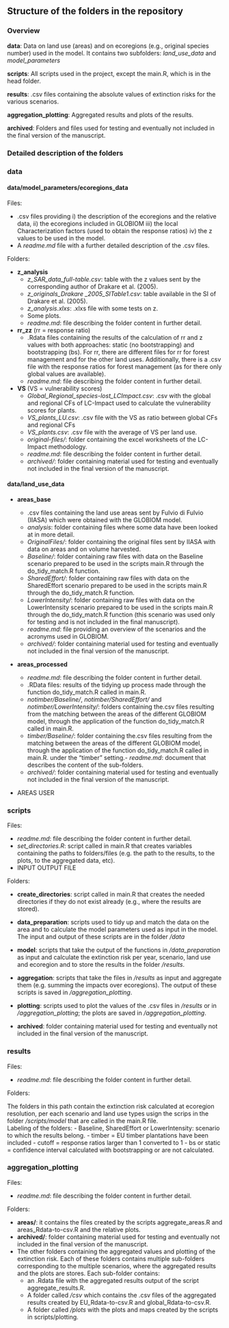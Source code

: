 
## Structure of the folders in the repository 

### Overview

**data**: Data on land use (areas) and on ecoregions (e.g., original species number) used in the model. 
It contains two subfolders: *land_use_data* and *model_parameters*

**scripts**: All scripts used in the project, except the main.R, which is in the head folder.

**results**: .csv files containing the absolute values of extinction risks for the various scenarios.

**aggregation_plotting**: Aggregated results and plots of the results.

**archived**: Folders and files used for testing and eventually not included in the final version of the manuscript.

### Detailed description of the folders

### data

#### data/model_parameters/ecoregions_data

Files:

- .csv files providing i) the description of the ecoregions and the relative data, ii) the ecoregions included in 
GLOBIOM iii) the local Characterization factors (used to obtain the response ratios) iv) the z values to be used 
in the model.
- A *readme.md* file with a further detailed description of the .csv files.

Folders:

- **z_analysis**
	- *z_SAR_data_full-table.csv*: table with the z values sent by the corresponding author of Drakare et al. (2005).
	- *z_originals_Drakare _2005_SITable1.csv*: table available in the SI of Drakare et al. (2005).
	- *z_analysis.xlxs*: .xlxs file with some tests on z.
	- Some plots.
	- *readme.md*: file describing the folder content in further detail.
- **rr_zz** (rr = response ratio)
	- .Rdata files containing the results of the calculation of rr and z values with both approaches: static (no bootstrapping) 
	and bootstrapping (bs). For rr, there are different files for rr for forest management and for the other land uses. 
	Additionally, there is a .csv file with the response ratios for forest management (as for there only global values are available).
	- *readme.md*: file describing the folder content in further detail.
- **VS** (VS = vulnerability scores) 
	- *Global_Regional_species-lost_LCImpact.csv*: .csv with the global and regional CFs of LC-Impact used to calculate the vulnerability scores for plants. 
	- *VS_plants_LU.csv*: .csv file with the VS as ratio between global CFs and regional CFs
	- *VS_plants.csv*: .csv file with the average of VS per land use.
	- *original-files/*: folder containing the excel worksheets of the LC-Impact methodology.
	- *readme.md*: file describing the folder content in further detail.
	- *archived/*: folder containing material used for testing and eventually not included in the final version of the manuscript.

#### data/land_use_data
- **areas_base** 
	- .csv files containing the land use areas sent by Fulvio di Fulvio (IIASA) which were obtained with the GLOBIOM model.
	- *analysis*: folder containing files where some data have been looked at in more detail. 
	- *OriginalFiles/*: folder containing the original files sent by IIASA with data on areas and on volume harvested.
	- *Baseline/*: folder containing raw files with data on the Baseline scenario prepared to be used in the scripts main.R through the do_tidy_match.R function.
	- *SharedEffort/*: folder containing raw files with data on the SharedEffort scenario prepared to be used in the scripts main.R through the do_tidy_match.R function.
	- *LowerIntensity/*: folder containing raw files with data on the LowerIntensity scenario prepared to be used in the scripts main.R through the do_tidy_match.R function
		(this scenario was used only for testing and is not included in the final manuscript).
	- *readme.md*: file providing an overview of the scenarios and the acronyms used in GLOBIOM.
	- *archived/*: folder containing material used for testing and eventually not included in the final version of the manuscript.
	
- **areas_processed**
	- *readme.md*: file describing the folder content in further detail.
	- .RData files: results of the tidying up process made through the function do_tidy_match.R called in main.R.
	- *notimber/Baseline/*, *notimber/SharedEffort/* and *notimber/LowerIntensity/*: folders containing the.csv files 
	resulting from the matching between the areas of the different GLOBIOM model, through the application of the function 
	do_tidy_match.R called in main.R. 
	- *timber/Baseline/*: folder containing the.csv files resulting from the matching between the areas of the different GLOBIOM model, through the application of the function 
	do_tidy_match.R called in main.R. under the “timber” setting.- *readme.md*: document that describes the content of the sub-folders.
	- *archived/*: folder containing material used for testing and eventually not included in the final version of the manuscript.
- AREAS USER


### scripts
Files:
- *readme.md*: file describing the folder content in further detail.
- *set_directories.R*: script called in main.R that creates variables containing the paths to folders/files (e.g. 
	the path to the results, to the plots, to the aggregated data, etc).
- INPUT OUTPUT FILE

Folders:
- **create_directories**: script called in main.R that creates the needed directories if they do not exist already 
	(e.g., where the results are stored).
- **data_preparation**: scripts used to tidy up and match the data on the area and to calculate the model 
	parameters used as input in the model. The input and output of these scripts are in the folder */data*
- **model**: scripts that take the output of the functions in */data_preparation* as input and calculate the 
	extinction risk per year, scenario, land use and ecoregion and to store the results in the folder */results*.
- **aggregation**: scripts that take the files in */results* as input and aggregate them (e.g. summing the 
	impacts over ecoregions). The output of these scripts is saved in */aggregation_plotting*.
- **plotting**: scripts used to plot the values of the .csv files in */results* or in */aggregation_plotting*; the 
	plots are saved in */aggregation_plotting*.

- **archived**: folder containing material used for testing and eventually not included in the final version of the manuscript.


### results
Files: 
- *readme.md*: file describing the folder content in further detail.

Folders:

The folders in this path contain the extinction risk calculated at ecoregion resolution, per each scenario and land use types usign the scrips in the folder */scripts/model* that are called in the main.R file.  
Labeling of the folders:
	- Baseline, SharedEffort or LowerIntensity: scenario to which the results belong.
	- timber = EU timber plantations have been included
	- cutoff = response ratios larger than 1 converted to 1
	- bs or static = confidence interval calculated with bootstrapping or are not calculated. 

### aggregation_plotting

Files:
- *readme.md*: file describing the folder content in further detail.

Folders:

- **areas/**: it contains the files created by the scripts aggregate_areas.R and areas_Rdata-to-csv.R and the relative plots. 
- **archived/**: folder containing material used for testing and eventually not included in the final version of the manuscript.
- The other folders containing the aggregated values and plotting of the extinction risk. Each of these folders contains multiple sub-folders corresponding to the multiple scenarios, 
where the aggregated results and the plots are stores. Each sub-folder contains:
	- an .Rdata file with the aggregated results output of the script aggregate_results.R.
	- A folder called */csv* which contains the .csv files of the aggregated results created by EU_Rdata-to-csv.R and global_Rdata-to-csv.R.
	- A folder called */plots* with the plots and maps created by the scripts in scripts/plotting.












